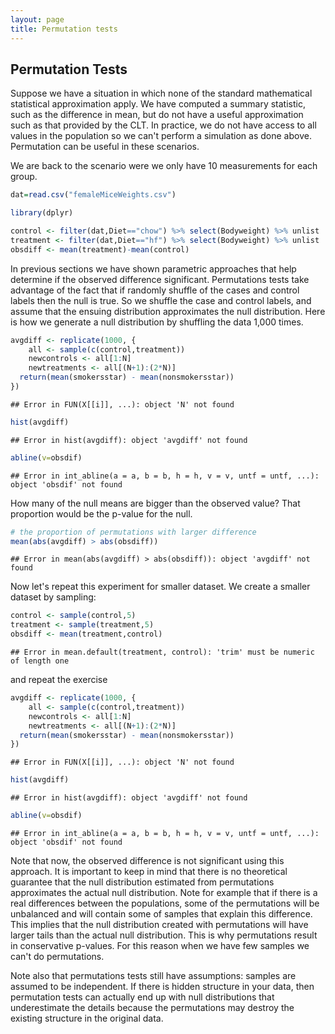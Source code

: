 ```yaml
---
layout: page
title: Permutation tests
---
```






## Permutation Tests
Suppose we have a situation in which none of the standard mathematical statistical approximation apply. We have computed a summary statistic, such as the difference in mean, but do not have a useful approximation such as that provided by the CLT. In practice, we do not have access to all values in the population so we can't perform a simulation as done above. Permutation can be useful in these scenarios. 

We are back to the scenario were we only have 10 measurements for each group.


```r
dat=read.csv("femaleMiceWeights.csv")

library(dplyr)

control <- filter(dat,Diet=="chow") %>% select(Bodyweight) %>% unlist
treatment <- filter(dat,Diet=="hf") %>% select(Bodyweight) %>% unlist
obsdiff <- mean(treatment)-mean(control)
```

In previous sections we have shown parametric approaches that help determine if the observed difference significant. Permutations tests take advantage of the fact that if randomly shuffle of the cases and control labels then the null is true. So we shuffle the case and control labels, and assume that the ensuing distribution approximates the null distribution. Here is how we generate a null distribution by shuffling the data 1,000 times.


```r
avgdiff <- replicate(1000, {
    all <- sample(c(control,treatment))
    newcontrols <- all[1:N]
    newtreatments <- all[(N+1):(2*N)]
  return(mean(smokersstar) - mean(nonsmokersstar))
})
```

```
## Error in FUN(X[[i]], ...): object 'N' not found
```

```r
hist(avgdiff)
```

```
## Error in hist(avgdiff): object 'avgdiff' not found
```

```r
abline(v=obsdif)
```

```
## Error in int_abline(a = a, b = b, h = h, v = v, untf = untf, ...): object 'obsdif' not found
```

How many of the null means are bigger than the observed value? That proportion would be the p-value for the null.


```r
# the proportion of permutations with larger difference
mean(abs(avgdiff) > abs(obsdiff))
```

```
## Error in mean(abs(avgdiff) > abs(obsdiff)): object 'avgdiff' not found
```

Now let's repeat this experiment for smaller dataset. We create a smaller dataset by sampling:


```r
control <- sample(control,5)
treatment <- sample(treatment,5)
obsdiff <- mean(treatment,control)
```

```
## Error in mean.default(treatment, control): 'trim' must be numeric of length one
```
and repeat the exercise



```r
avgdiff <- replicate(1000, {
    all <- sample(c(control,treatment))
    newcontrols <- all[1:N]
    newtreatments <- all[(N+1):(2*N)]
  return(mean(smokersstar) - mean(nonsmokersstar))
})
```

```
## Error in FUN(X[[i]], ...): object 'N' not found
```

```r
hist(avgdiff)
```

```
## Error in hist(avgdiff): object 'avgdiff' not found
```

```r
abline(v=obsdif)
```

```
## Error in int_abline(a = a, b = b, h = h, v = v, untf = untf, ...): object 'obsdif' not found
```

Note that now, the observed difference is not significant using this approach. It is important to keep in mind that there is no theoretical guarantee that the null distribution estimated from permutations approximates the actual null distribution. Note for example that if there is a real differences between the populations, some of the permutations will be unbalanced and will contain some of samples that explain this difference. This implies that the null distribution created with permutations will have larger tails than the actual null distribution. This is why permutations result in conservative p-values. For this reason when  we have few samples we can't do permutations. 

Note also that permutations tests still have assumptions: samples are assumed to be independent. If there is hidden structure in your data, then permutation tests can actually end up with null distributions that underestimate the details because the permutations may destroy the existing structure in the original data.


